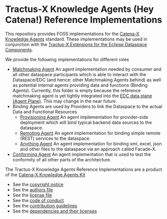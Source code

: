 # Tractus-X Knowledge Agents (Hey Catena!) Reference Implementations

This repository provides FOSS implementations for the [Catena-X Knowledge Agents](https://catenax-ng.github.io/product-knowledge/docs/adoption-view/CX-0084-Federated_Queries_In_Data_Spaces_v1.0.0) standard. These implementations may be used in conjunction with the [Tractus-X Extensions for the Eclipse Dataspace Components](https://github.com/catenax-ng/product-agents-edc).

We provide the following implementations for different roles

- [Matchmaking Agent](matchmaking) An agent implementation needed by consumer and all other dataspace participants which is able to interact with the Dataspace/EDC (and hence: other Matchmaking Agents behind) as well as potential internal agents providing data and functions (Binding Agents). Currently, this folder is empty because the reference matchmaking agent is yet tightly integrated into the [EDC data plane (Agent Plane)](../edc/agent-plane). This may change in the near future.
- Binding Agents are used by Providers to link the Dataspace to the actual Data and Functional Resources 
  - [Provisioning Agent](provisioning) An agent implementation for provider-side deployment which will bind typical backend data sources to the dataspace.
  - [Remoting Agent](remoting) An agent implementation for binding simple remote (REST) services to the dataspace.
  - [Anything Agent](anything) An agent implementation for binding xml, excel, json and other files to the dataspace via an approach called Facade-X.
- [Conforming Agent](conforming) An agent implementation that is used to test the conformity of all other parts of the architecture.

The Tractus-X Knowledge Agents Reference Implementations are a product of the [Catena-X Knowledge Agents Kit](https://catenax-ng.github.io/product-knowledge)

* See the [copyright notice](COPYRIGHT.md)
* See the [authors file](AUTHORS.md)
* See the [license file](LICENSE.md)
* See the [code of conduct](CODE_OF_CONDUCT.md)
* See the [contribution guidelines](CONTRIBUTING.md)
* See the [dependencies and their licenses](DEPENDENCIES.md)
